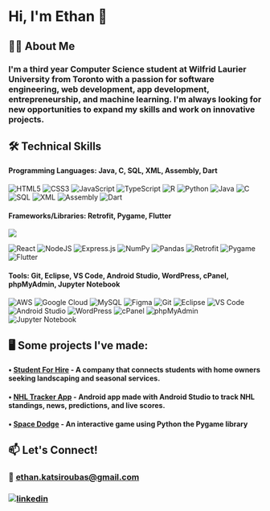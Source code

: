 # **Hi, I'm Ethan** 👋

## 👨‍💻 About Me

### I'm a third year Computer Science student at Wilfrid Laurier University from Toronto with a passion for software engineering, web development, app development, entrepreneurship, and machine learning. I'm always looking for new opportunities to expand my skills and work on innovative projects.

## 🛠 Technical Skills

#### **Programming Languages:** Java, C, SQL, XML, Assembly, Dart
![HTML5](https://img.shields.io/badge/HTML-%23E34F26.svg?style=flat&logo=html5&logoColor=white)
![CSS3](https://img.shields.io/badge/CSS-%231572B6.svg?style=flat&logo=css3&logoColor=white)
![JavaScript](https://img.shields.io/badge/JavaScript-%23323330.svg?style=flat&logo=javascript&logoColor=%23F7DF1E)
![TypeScript](https://img.shields.io/badge/TypeScript-%23007ACC.svg?style=flat&logo=typescript&logoColor=white)
![R](https://img.shields.io/badge/R-%23276DC3.svg?style=flat&logo=r&logoColor=white)
![Python](https://img.shields.io/badge/Python-3670A0?style=flat&logo=python&logoColor=ffdd54)
![Java]()
![C]()
![SQL]()
![XML]()
![Assembly]()
![Dart]()

#### **Frameworks/Libraries:** Retrofit, Pygame, Flutter
![](https://skillicons.dev/icons?i=python,java,c,s,js,html,css,typescript,php,xml,r,assembly,dart)

![React](https://img.shields.io/badge/React-%2320232a.svg?style=flat&logo=react&logoColor=%2361DAFB)
![NodeJS](https://img.shields.io/badge/Node.js-6DA55F?style=flat&logo=node.js&logoColor=white)
![Express.js](https://img.shields.io/badge/Express.js-%23404d59.svg?style=flat&logo=express&logoColor=%2361DAFB)
![NumPy](https://img.shields.io/badge/NumPy-%23013243.svg?style=flat&logo=numpy&logoColor=white)
![Pandas](https://img.shields.io/badge/Pandas-%23150458.svg?style=flat&logo=pandas&logoColor=white)
![Retrofit]()
![Pygame]()
![Flutter]()

#### **Tools:** Git, Eclipse, VS Code, Android Studio, WordPress, cPanel, phpMyAdmin, Jupyter Notebook
![AWS](https://img.shields.io/badge/AWS-%23FF9900.svg?style=flat&logo=amazon-aws&logoColor=white)
![Google Cloud](https://img.shields.io/badge/Google%20Cloud-%234285F4.svg?style=flat&logo=google-cloud&logoColor=white)
![MySQL](https://img.shields.io/badge/MySQL-%2300f.svg?style=flat&logo=mysql&logoColor=white)
![Figma](https://img.shields.io/badge/Figma-%23F24E1E.svg?style=flat&logo=figma&logoColor=white)
![Git]()
![Eclipse]()
![VS Code]()
![Android Studio]()
![WordPress]()
![cPanel]()
![phpMyAdmin]()
![Jupyter Notebook]()

## 🖥️ Some projects I've made:

#### • [Student For Hire](https://studentforhire.ca/) - A company that connects students with home owners seeking landscaping and seasonal services.

#### • [NHL Tracker App](https://github.com/EthanKatsi/NHL-Tracker-App) - Android app made with Android Studio to track NHL standings, news, predictions, and live scores.

#### • [Space Dodge](https://github.com/EthanKatsi/Space-Dodge-Game) - An interactive game using Python the Pygame library

## 📫 Let's Connect!

### 📧 ethan.katsiroubas@gmail.com

### [![linkedin](https://img.shields.io/badge/linkedin-0A66C2?style=for-the-badge&logo=linkedin&logoColor=blue)](https://www.linkedin.com/in/ethan-katsiroubas/)

